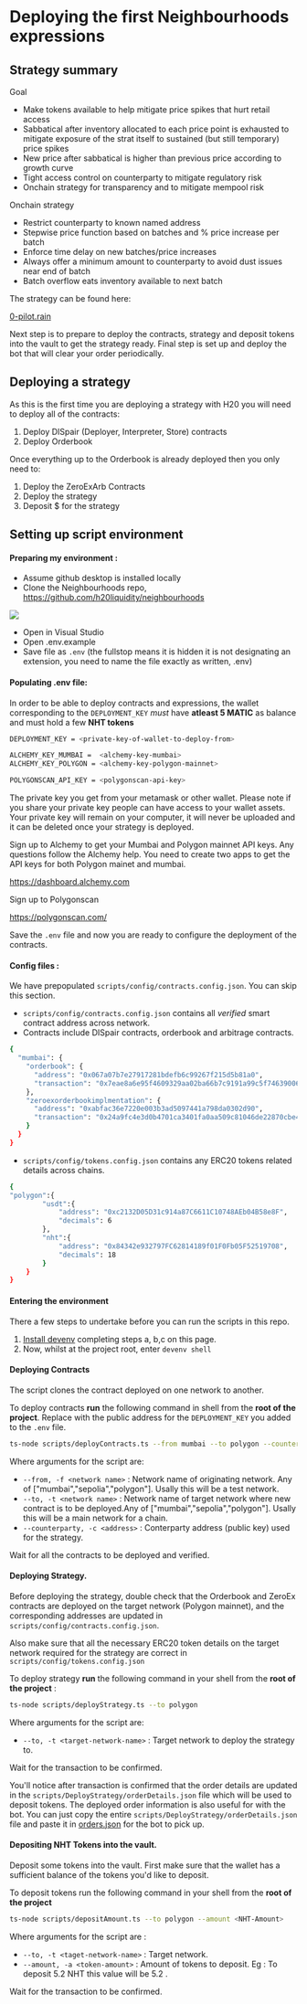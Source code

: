 # Deploying the first Neighbourhoods expressions

## Strategy summary

Goal

- Make tokens available to help mitigate price spikes that hurt retail access
- Sabbatical after inventory allocated to each price point is exhausted to mitigate exposure of the strat itself to sustained (but still temporary) price spikes
- New price after sabbatical is higher than previous price according to growth curve
- Tight access control on counterparty to mitigate regulatory risk
- Onchain strategy for transparency and to mitigate mempool risk

Onchain strategy

- Restrict counterparty to known named address
- Stepwise price function based on batches and % price increase per batch
- Enforce time delay on new batches/price increases
- Always offer a minimum amount to counterparty to avoid dust issues near end of batch
- Batch overflow eats inventory available to next batch

The strategy can be found here:

[0-pilot.rain](/src/0-pilot.rain)

Next step is to prepare to deploy the contracts, strategy and deposit tokens into the vault to get the strategy ready. Final step is set up and deploy the bot that will clear your order periodically.

## Deploying a strategy

As this is the first time you are deploying a strategy with H20 you will need to deploy all of the contracts:

1. Deploy DISpair (Deployer, Interpreter, Store) contracts
2. Deploy Orderbook

Once everything up to the Orderbook is already deployed then you only need to:

1. Deploy the ZeroExArb Contracts
2. Deploy the strategy
3. Deposit $ for the strategy

## Setting up script environment

#### Preparing my environment :

- Assume github desktop is installed locally
- Clone the Neighbourhoods repo, https://github.com/h20liquidity/neighbourhoods

![](https://i.imgur.com/2xVzld5.png)

- Open in Visual Studio
- Open .env.example
- Save file as `.env` (the fullstop means it is hidden it is not designating an extension, you need to name the file exactly as written, .env)

#### Populating .env file:

In order to be able to deploy contracts and expressions, the wallet corresponding to the `DEPLOYMENT_KEY` _must_ have **atleast 5 MATIC** as balance and must hold a few **NHT tokens**

```sh
DEPLOYMENT_KEY = <private-key-of-wallet-to-deploy-from>

ALCHEMY_KEY_MUMBAI =  <alchemy-key-mumbai>
ALCHEMY_KEY_POLYGON = <alchemy-key-polygon-mainnet>

POLYGONSCAN_API_KEY = <polygonscan-api-key>
```

The private key you get from your metamask or other wallet. Please note if you share your private key people can have access to your wallet assets. Your private key will remain on your computer, it will never be uploaded and it can be deleted once your strategy is deployed.

Sign up to Alchemy to get your Mumbai and Polygon mainnet API keys. Any questions follow the Alchemy help. You need to create two apps to get the API keys for both Polygon mainet and mumbai.

https://dashboard.alchemy.com

Sign up to Polygonscan

https://polygonscan.com/

Save the `.env` file and now you are ready to configure the deployment of the contracts.

#### Config files :

We have prepopulated `scripts/config/contracts.config.json`. You can skip this section.

- `scripts/config/contracts.config.json` contains all _verified_ smart contract address across network.
- Contracts include DISpair contracts, orderbook and arbitrage contracts.

```sh
{
  "mumbai": {
    "orderbook": {
      "address": "0x067a07b7e27917281bdefb6c99267f215d5b81a0",
      "transaction": "0x7eae8a6e95f4609329aa02ba66b7c9191a99c5f7463900657391dc88890dc045"
    },
    "zeroexorderbookimplmentation": {
      "address": "0xabfac36e7220e003b3ad5097441a798da0302d90",
      "transaction": "0x24a9fc4e3d0b4701ca3401fa0aa509c81046de22870cbe46b3ea5d2da317e098"
    }
  }
}
```

- `scripts/config/tokens.config.json` contains any ERC20 tokens related details across chains.

```sh
{
"polygon":{
        "usdt":{
            "address": "0xc2132D05D31c914a87C6611C10748AEb04B58e8F",
            "decimals": 6
        },
        "nht":{
            "address": "0x84342e932797FC62814189f01F0Fb05F52519708",
            "decimals": 18
        }
    }
}
```

#### Entering the environment

There a few steps to undertake before you can run the scripts in this repo.

1. [Install devenv](https://devenv.sh/getting-started/) completing steps a, b,c on this page.
2. Now, whilst at the project root, enter `devenv shell`

#### Deploying Contracts

The script clones the contract deployed on one network to another.

To deploy contracts **run** the following command in shell from the **root of the project**.
Replace <your-public-key> with the public address for the `DEPLOYMENT_KEY` you added to the `.env` file.

```sh
ts-node scripts/deployContracts.ts --from mumbai --to polygon --counterparty <your-public-key>
```

Where arguments for the script are:

- `--from, -f <network name>` : Network name of originating network. Any of ["mumbai","sepolia","polygon"]. Usally this will be a test network.
- `--to, -t <network name>` : Network name of target network where new contract is to be deployed.Any of ["mumbai","sepolia","polygon"]. Usally this will be a main network for a chain.
- `--counterparty, -c <address>` : Conterparty address (public key) used for the strategy.

Wait for all the contracts to be deployed and verified.

#### Deploying Strategy.

Before deploying the strategy, double check that the Orderbook and ZeroEx contracts are deployed on the target network (Polygon mainnet), and the corresponding addresses are updated in `scripts/config/contracts.config.json`.

Also make sure that all the necessary ERC20 token details on the target network required for the strategy are correct in `scripts/config/tokens.config.json`

To deploy strategy **run** the following command in your shell from the **root of the project** :

```sh
ts-node scripts/deployStrategy.ts --to polygon
```

Where arguments for the script are:

- `--to, -t <target-network-name>` : Target network to deploy the strategy to.

Wait for the transaction to be confirmed.

You'll notice after transaction is confirmed that the order details are updated in the `scripts/DeployStrategy/orderDetails.json` file which will be used to deposit tokens. 
The deployed order information is also useful for with the bot. You can just copy the entire `scripts/DeployStrategy/orderDetails.json` file and paste it in [orders.json](https://github.com/h20liquidity/zeroex-take-order-bot/blob/master/orders.json) for the bot to pick up. 

#### Depositing NHT Tokens into the vault.

Deposit some tokens into the vault. First make sure that the wallet has a sufficient balance of the tokens you'd like to deposit.

To deposit tokens run the following command in your shell from the **root of the project**

```sh
ts-node scripts/depositAmount.ts --to polygon --amount <NHT-Amount>
```

Where arguments for the script are :

- `--to, -t <taget-network-name>` : Target network.
- `--amount, -a <token-amount>` : Amount of tokens to deposit. Eg : To deposit 5.2 NHT this value will be 5.2 .

Wait for the transaction to be confirmed.
